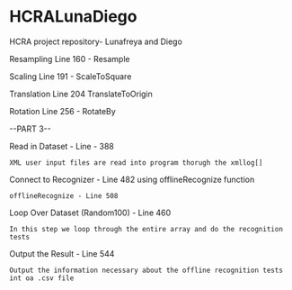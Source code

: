 # HCRALunaDiego
HCRA project repository- Lunafreya and Diego

Resampling
Line 160 - Resample

Scaling
Line 191 - ScaleToSquare

Translation
Line 204 TranslateToOrigin

Rotation 
Line 256 - RotateBy


--PART 3--

Read in Dataset - Line - 388

    XML user input files are read into program thorugh the xmllog[]


Connect to Recognizer - Line 482 using offlineRecognize function

    offlineRecognize - Line 508

Loop Over Dataset (Random100) - Line 460

    In this step we loop through the entire array and do the recognition tests

Output the Result - Line 544

    Output the information necessary about the offline recognition tests int oa .csv file
